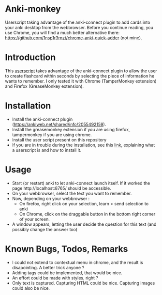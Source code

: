 # Anki-monkey
Userscript taking advantage of the anki-connect plugin to add cards into your anki desktop from the webbrowser. Before you continue reading, you use Chrome, you will find a much better alternative there: https://github.com/1nsp1r3rnzt/chrome-anki-quick-adder (not mine).

# Introduction   
This [userscript](https://github.com/OpenUserJs/OpenUserJS.org/wiki/Userscript-beginners-HOWTO) takes advantage of the anki-connect plugin to allow
the user to create flashcard within seconds by selecting the piece of information he wants to remember.
I only tested it with Chrome (TamperMonkey extension) and Firefox (GreaseMonkey extension). 

# Installation   
- Install the anki-connect plugin (https://ankiweb.net/shared/info/2055492159).   
- Install the greasemonkey extension if you are using firefox, tampermonkey if you are using chrome. 
- Install the user script present on this repository 
- If you are in trouble during the installation, see this [link](https://github.com/OpenUserJs/OpenUserJS.org/wiki/Userscript-beginners-HOWTO), explaining what a userscript is and how to install it.

# Usage
- Start (or restart) anki to let anki-connect launch itself. If it worked the page http://localhost:8765/ should be accessible.
- On your webbrowser, select the text you want to remember.
- Now, depending on your webbrowser :  
   - On firefox, right click on your selection, learn > send selection to anki
   - On Chrome, click on the draggable button in the bottom right corner of your screen.
- A window appears, letting the user decide the question for this text (and possibly change the answer too)

# Known Bugs, Todos, Remarks
- I could not extend to contextual menu in chrome, and the result is disapointing. A better trick anyone ?
- Adding tags could be implemented, that would be nice.
- An effort could be made with styles, right ?
- Only text is captured. Capturing HTML could be nice. Capturing images could also be nice. 

